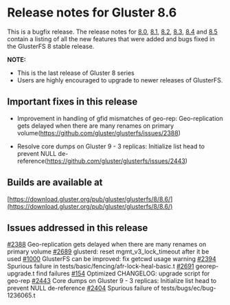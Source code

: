 # Release notes for Gluster 8.6

This is a bugfix release. The release notes for [8.0](8.0.md), [8.1](8.1.md), [8.2](8.2.md), [8.3](8.3.md), [8.4](8.4.md) and [8.5](8.5.md) contain a listing of all the new features that were added and bugs fixed in the GlusterFS 8 stable release.

**NOTE:**
- This is the last release of Gluster 8 series
- Users are highly encouraged to upgrade to newer releases of GlusterFS.

## Important fixes in this release
- Improvement in handling of gfid mismatches of geo-rep: Geo-replication gets delayed when there are many renames on primary volume(https://github.com/gluster/glusterfs/issues/2388)

- Resolve core dumps on Gluster 9 - 3 replicas: Initialize list head to prevent NULL de-reference(https://github.com/gluster/glusterfs/issues/2443)


## Builds are available at

[https://download.gluster.org/pub/gluster/glusterfs/8/8.6/](https://download.gluster.org/pub/gluster/glusterfs/8/8.6/)

## Issues addressed in this release


[#2388](https://github.com/gluster/glusterfs/issues/2388) Geo-replication gets delayed when there are many renames on primary volume
[#2689](https://github.com/gluster/glusterfs/pull/2689)   glusterd: reset mgmt_v3_lock_timeout after it be used
[#1000](https://github.com/gluster/glusterfs/issues/1000) GlusterFS can be improved: fix getcwd usage warning
[#2394](https://github.com/gluster/glusterfs/issues/2394) Spurious failure in tests/basic/fencing/afr-lock-heal-basic.t
[#2691](https://github.com/gluster/glusterfs/issues/2691) georep-upgrade.t find failures
[#154](https://github.com/gluster/glusterfs/issues/154)   Optimized CHANGELOG: upgrade script for geo-rep
[#2443](https://github.com/gluster/glusterfs/issues/2443) Core dumps on Gluster 9 - 3 replicas: Initialize list head to prevent NULL de-reference
[#2404](https://github.com/gluster/glusterfs/issues/2404) Spurious failure of tests/bugs/ec/bug-1236065.t

